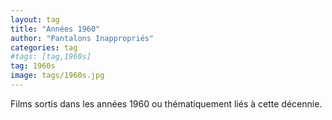 ```yaml
---
layout: tag
title: "Années 1960"
author: "Pantalons Inappropriés"
categories: tag
#tags: [tag,1960s]
tag: 1960s
image: tags/1960s.jpg
---
```


Films sortis dans les années 1960 ou thématiquement liés à cette décennie.
